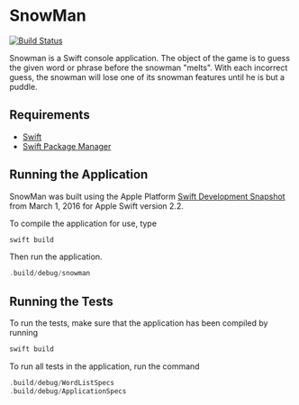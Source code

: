 # SnowMan

[![Build Status](https://travis-ci.org/NicoleCarpenter/SnowMan.svg?branch=master)](https://travis-ci.org/NicoleCarpenter/SnowMan)

Snowman is a Swift console application. The object of the game is to guess the given word or phrase before the snowman "melts". With each incorrect guess, the snowman will lose one of its snowman features until he is but a puddle. 

## Requirements

* [Swift](https://swift.org/) 
* [Swift Package Manager](https://swift.org/package-manager/)


## Running the Application

SnowMan was built using the Apple Platform [Swift Development Snapshot](https://swift.org/download/#latest-development-snapshots) from March 1, 2016 for Apple Swift version 2.2.

To compile the application for use, type 
```swift
swift build
```

Then run the application. 

```swift
.build/debug/snowman
``` 


## Running the Tests

To run the tests, make sure that the application has been compiled by running 
```swift
swift build
``` 
To run all tests in the application, run the command 
```swift
.build/debug/WordListSpecs
.build/debug/ApplicationSpecs
``` 